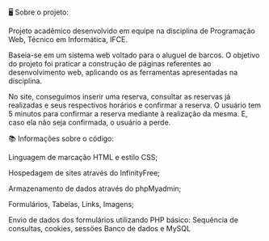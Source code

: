 🖥️ Sobre o projeto:

Projeto acadêmico desenvolvido em equipe na disciplina de Programação Web, Técnico em Informática, IFCE.

Baseia-se em um sistema web voltado para o aluguel de barcos. O objetivo do projeto foi praticar a construção de páginas referentes ao desenvolvimento web, aplicando os as ferramentas apresentadas na disciplina. 

No site, conseguimos inserir uma reserva, consultar as reservas já realizadas e seus respectivos horários e confirmar a reserva. O usuário tem 5 minutos para confirmar a reserva mediante à realização da mesma. E, caso ela não seja confirmada, o usuário a perde. 



📚 Informações sobre o código:

Linguagem de marcação HTML e estilo CSS;

Hospedagem de sites através do InfinityFree;

Armazenamento de dados através do phpMyadmin;

Formulários, Tabelas, Links, Imagens;

Envio de dados dos formulários utilizando PHP básico:
Sequência de consultas, cookies, sessões
Banco de dados e MySQL
